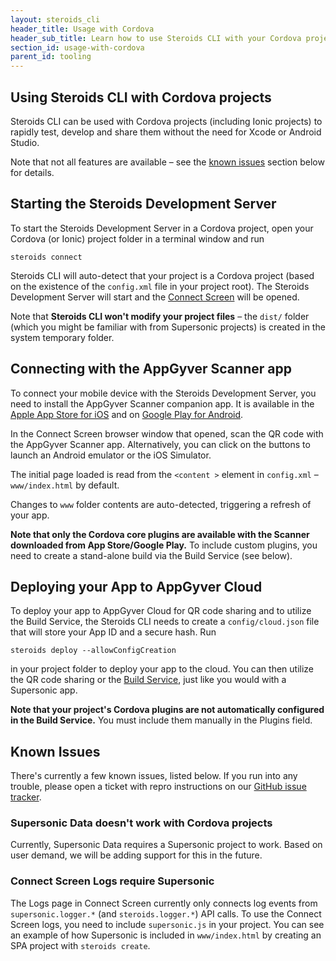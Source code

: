 ```yaml
---
layout: steroids_cli
header_title: Usage with Cordova
header_sub_title: Learn how to use Steroids CLI with your Cordova projects
section_id: usage-with-cordova
parent_id: tooling
---
```


<section class="docs-section" id="overview">

# Using Steroids CLI with Cordova projects

Steroids CLI can be used with Cordova projects (including Ionic projects) to rapidly test, develop and share them without the need for Xcode or Android Studio.

Note that not all features are available – see the [known issues](#known-issues) section below for details.
</section>
<section class="docs-section" id="starting-the-development-server">

## Starting the Steroids Development Server

To start the Steroids Development Server in a Cordova project, open your Cordova (or Ionic) project folder in a terminal window and run

```
steroids connect
```

Steroids CLI will auto-detect that your project is a Cordova project (based on the existence of the `config.xml` file in your project root). The Steroids Development Server will start and the [Connect Screen](/tooling/cli/connect-screen) will be opened.

Note that **Steroids CLI won't modify your project files** – the `dist/` folder (which you might be familiar with from Supersonic projects) is created in the system temporary folder.
</section>
<section class="docs-section" id="connecting-with-the-scanner-app">

## Connecting with the AppGyver Scanner app

To connect your mobile device with the Steroids Development Server, you need to install the AppGyver Scanner companion app. It is available in the [Apple App Store for iOS](https://itunes.apple.com/us/app/appgyver-scanner/id575076515?mt=8) and on [Google Play for Android](https://play.google.com/store/apps/details?id=com.appgyver.freshandroid&hl=en).

In the Connect Screen browser window that opened, scan the QR code with the AppGyver Scanner app. Alternatively, you can click on the buttons to launch an Android emulator or the iOS Simulator.

The initial page loaded is read from the `<content >` element in `config.xml` – `www/index.html` by default.

Changes to `www` folder contents are auto-detected, triggering a refresh of your app.

**Note that only the Cordova core plugins are available with the Scanner downloaded from App Store/Google Play.** To include custom plugins, you need to create a stand-alone build via the Build Service (see below).
</section>
<section class="docs-section" id="deploying-to-cloud">

## Deploying your App to AppGyver Cloud

To deploy your app to AppGyver Cloud for QR code sharing and to utilize the Build Service, the Steroids CLI needs to create a `config/cloud.json` file that will store your App ID and a secure hash. Run

```
steroids deploy --allowConfigCreation
```

in your project folder to deploy your app to the cloud. You can then utilize the QR code sharing or the [Build Service](/tooling/build-service), just like you would with a Supersonic app.

**Note that your project's Cordova plugins are not automatically configured in the Build Service.** You must include them manually in the Plugins field.

</section>
<section class="docs-section" id="known-issues">

## Known Issues

There's currently a few known issues, listed below. If you run into any trouble, please open a ticket with repro instructions on our [GitHub issue tracker](https://github.com/AppGyver/steroids/issues).

### Supersonic Data doesn't work with Cordova projects

Currently, Supersonic Data requires a Supersonic project to work. Based on user demand, we will be adding support for this in the future.

### Connect Screen Logs require Supersonic

The Logs page in Connect Screen currently only connects log events from `supersonic.logger.*` (and `steroids.logger.*`) API calls. To use the Connect Screen logs, you need to include `supersonic.js` in your project. You can see an example of how Supersonic is included in `www/index.html` by creating an SPA project with `steroids create`.

</section>
